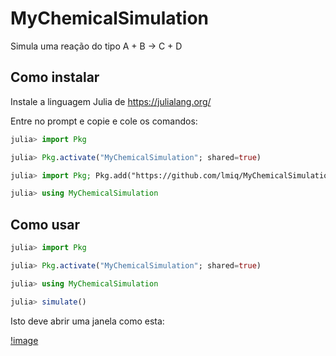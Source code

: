 # MyChemicalSimulation

Simula uma reação do tipo A + B -> C + D

## Como instalar

Instale a linguagem Julia de https://julialang.org/

Entre no prompt e copie e cole os comandos:

```julia
julia> import Pkg

julia> Pkg.activate("MyChemicalSimulation"; shared=true)

julia> import Pkg; Pkg.add("https://github.com/lmiq/MyChemicalSimulation.jl")

julia> using MyChemicalSimulation
```

## Como usar

```julia
julia> import Pkg

julia> Pkg.activate("MyChemicalSimulation"; shared=true)

julia> using MyChemicalSimulation

julia> simulate()
```

Isto deve abrir uma janela como esta:

[!image]("./src/simulate.png")

